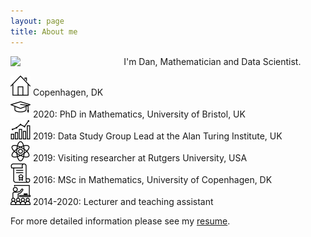 ```yaml
---
layout: page
title: About me
---
```


<img align="left" src="{{ site.baseurl }}/img/2mt.jpg" style="width:30%; margin-right:30px">

I'm Dan, Mathematician and Data Scientist.

![alt](img/icon-home.png) Copenhagen, DK<br>
![alt](img/icon-student.png) 2020: PhD in Mathematics, University of Bristol, UK<br>
![alt](img/icon-data.png) 2019: Data Study Group Lead at the Alan Turing Institute, UK<br>
![alt](img/icon-physics.png) 2019: Visiting researcher at Rutgers University, USA<br>
![alt](img/icon-degree.png) 2016: MSc in Mathematics, University of Copenhagen, DK<br>
![alt](img/icon-teaching.png) 2014-2020: Lecturer and teaching assistant<br>

For more detailed information please see my [resume](/img/resume.pdf).
